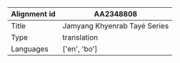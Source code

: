 |Alignment id | AA2348808
| --- | --- 
|Title | Jamyang Khyenrab Tayé Series 
|Type | translation
|Languages | ['en', 'bo']
